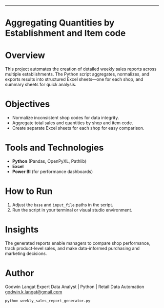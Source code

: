 
---

# Aggregating Quantities by Establishment and Item code

# Overview
This project automates the creation of detailed weekly sales reports across multiple establishments. The Python script aggregates, normalizes, and exports results into structured Excel sheets—one for each shop, and summary sheets for quick analysis.

# Objectives
- Normalize inconsistent shop codes for data integrity.
- Aggregate total sales and quantities by shop and item code.
- Create separate Excel sheets for each shop for easy comparison.

# Tools and Technologies
- **Python** (Pandas, OpenPyXL, Pathlib)
- **Excel**
- **Power BI** (for performance dashboards)

# How to Run
1. Adjust the `base` and `input_file` paths in the script.
2. Run the script in your terminal or visual studio environment.

# Insights
The generated reports enable managers to compare shop performance, track product-level sales, and make data-informed purchasing and marketing decisions.

# Author
Godwin Langat
Expert Data Analyst | Python | Retail Data Automation
godwin.k.langat@gmail.com

```bash
python weekly_sales_report_generator.py
